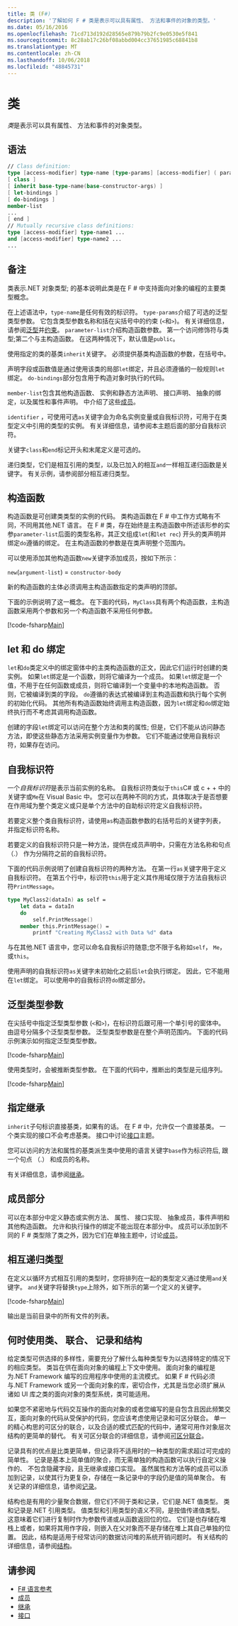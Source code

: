 ```yaml
---
title: 类 (F#)
description: '了解如何 F # 类是表示可以具有属性、 方法和事件的对象的类型。'
ms.date: 05/16/2016
ms.openlocfilehash: 71cd713d192d28565e879b79b2fc9e0530e5f841
ms.sourcegitcommit: 8c28ab17c26bf08abbd004cc37651985c68841b8
ms.translationtype: MT
ms.contentlocale: zh-CN
ms.lasthandoff: 10/06/2018
ms.locfileid: "48845731"
---
```

# <a name="classes"></a>类

*类*是表示可以具有属性、 方法和事件的对象类型。

## <a name="syntax"></a>语法

```fsharp
// Class definition:
type [access-modifier] type-name [type-params] [access-modifier] ( parameter-list ) [ as identifier ] =
[ class ]
[ inherit base-type-name(base-constructor-args) ]
[ let-bindings ]
[ do-bindings ]
member-list
...
[ end ]
// Mutually recursive class definitions:
type [access-modifier] type-name1 ...
and [access-modifier] type-name2 ...
...
```

## <a name="remarks"></a>备注

类表示.NET 对象类型; 的基本说明此类是在 F # 中支持面向对象的编程的主要类型概念。

在上述语法中，`type-name`是任何有效的标识符。 `type-params`介绍了可选的泛型类型参数。 它包含类型参数名称和括在尖括号中的约束 (`<`和`>`)。 有关详细信息，请参阅[泛型](generics/index.md)并[约束](generics/constraints.md)。 `parameter-list`介绍构造函数参数。 第一个访问修饰符与类型;第二个与主构造函数。 在这两种情况下，默认值是`public`。

使用指定的类的基类`inherit`关键字。 必须提供基类构造函数的参数，在括号中。

声明字段或函数值是通过使用该类的局部`let`绑定，并且必须遵循的一般规则`let`绑定。 `do-bindings`部分包含用于构造对象时执行的代码。

`member-list`包含其他构造函数、 实例和静态方法声明、 接口声明、 抽象的绑定，以及属性和事件声明。 中介绍了这些[成员](members/index.md)。

`identifier` ，可使用可选`as`关键字会为命名实例变量或自我标识符，可用于在类型定义中引用的类型的实例。 有关详细信息，请参阅本主题后面的部分自我标识符。

关键字`class`和`end`标记开头和末尾定义是可选的。

递归类型，它们是相互引用的类型，以及已加入的相互`and`一样相互递归函数是关键字。 有关示例，请参阅部分相互递归类型。

## <a name="constructors"></a>构造函数

构造函数是可创建类类型的实例的代码。 类构造函数在 F # 中工作方式略有不同，不同用其他.NET 语言。 在 F # 类，存在始终是主构造函数中所述该形参的实参`parameter-list`后面的类型名称，其正文组成`let`(和`let rec`) 开头的类声明并绑定`do`遵循的绑定。 在主构造函数的参数是在类声明整个范围内。

可以使用添加其他构造函数`new`关键字添加成员，按如下所示：

`new`(`argument-list`) = `constructor-body`

新的构造函数的主体必须调用主构造函数指定的类声明的顶部。

下面的示例说明了这一概念。 在下面的代码，`MyClass`具有两个构造函数，主构造函数采用两个参数和另一个构造函数不采用任何参数。

[!code-fsharp[Main](../../../samples/snippets/fsharp/lang-ref-1/snippet2401.fs)]

## <a name="let-and-do-bindings"></a>let 和 do 绑定

`let`和`do`类定义中的绑定窗体中的主类构造函数的正文，因此它们运行时创建的类实例。 如果`let`绑定是一个函数，则将它编译为一个成员。 如果`let`绑定是一个值，不用于在任何函数或成员，则将它编译到一个变量中的本地构造函数。 否则，它被编译到类的字段。 `do`遵循的表达式被编译到主构造函数和执行每个实例的初始化代码。 其他所有构造函数始终调用主构造函数，因为`let`绑定和`do`绑定始终执行而不考虑其调用构造函数。

创建的字段`let`绑定可以访问在整个方法和类的属性; 但是，它们不能从访问静态方法，即使这些静态方法采用实例变量作为参数。 它们不能通过使用自我标识符，如果存在访问。

## <a name="self-identifiers"></a>自我标识符

一个*自我标识符*是表示当前实例的名称。 自我标识符类似于`this`C# 或 c + + 中的关键字或`Me`在 Visual Basic 中。 您可以在两种不同的方式，具体取决于是否想要在作用域为整个类定义或只是单个方法中的自助标识符定义自我标识符。

若要定义整个类自我标识符，请使用`as`构造函数参数的右括号后的关键字列表，并指定标识符名称。

若要定义的自我标识符只是一种方法，提供在成员声明中，只需在方法名称和句点 （.） 作为分隔符之前的自我标识符。

下面的代码示例说明了创建自我标识符的两种方法。 在第一行`as`关键字用于定义自我标识符。 在第五个行中，标识符`this`用于定义其作用域仅限于方法自我标识符`PrintMessage`。

```fsharp
type MyClass2(dataIn) as self =
    let data = dataIn
    do
        self.PrintMessage()
    member this.PrintMessage() =
        printf "Creating MyClass2 with Data %d" data
```

与在其他.NET 语言中，您可以命名自我标识符随意;您不限于名称如`self`， `Me`，或`this`。

使用声明的自我标识符`as`关键字未初始化之前后`let`会执行绑定。 因此，它不能用在`let`绑定。 可以使用中的自我标识符`do`绑定部分。

## <a name="generic-type-parameters"></a>泛型类型参数

在尖括号中指定泛型类型参数 (`<`和`>`)，在标识符后跟可用一个单引号的窗体中。 由逗号分隔多个泛型类型参数。 泛型类型参数是在整个声明范围内。 下面的代码示例演示如何指定泛型类型参数。

[!code-fsharp[Main](../../../samples/snippets/fsharp/lang-ref-1/snippet2403.fs)]

使用类型时，会被推断类型参数。 在下面的代码中，推断出的类型是元组序列。

[!code-fsharp[Main](../../../samples/snippets/fsharp/lang-ref-1/snippet24031.fs)]

## <a name="specifying-inheritance"></a>指定继承

`inherit`子句标识直接基类，如果有的话。 在 F # 中，允许仅一个直接基类。 一个类实现的接口不会考虑基类。 接口中讨论[接口](Interfaces.md)主题。

您可以访问的方法和属性的基类派生类中使用的语言关键字`base`作为标识符后, 跟一个句点 （.） 和成员的名称。

有关详细信息，请参阅[继承](inheritance.md)。

## <a name="members-section"></a>成员部分

可以在本部分中定义静态或实例方法、 属性、 接口实现、 抽象成员，事件声明和其他构造函数。 允许和执行操作的绑定不能出现在本部分中。 成员可以添加到不同的 F # 类型除了类之外，因为它们在单独主题中，讨论[成员](members/index.md)。

## <a name="mutually-recursive-types"></a>相互递归类型

在定义以循环方式相互引用的类型时，您将排列在一起的类型定义通过使用`and`关键字。 `and`关键字将替换`type`上除外，如下所示的第一个定义的关键字。

[!code-fsharp[Main](../../../samples/snippets/fsharp/lang-ref-1/snippet2404.fs)]

输出是当前目录中的所有文件的列表。

## <a name="when-to-use-classes-unions-records-and-structures"></a>何时使用类、 联合、 记录和结构

给定类型可供选择的多样性，需要充分了解什么每种类型专为以选择特定的情况下的相应类型。 类旨在供在面向对象的编程上下文中使用。 面向对象的编程是为.NET Framework 编写的应用程序中使用的主流模式。 如果 F # 代码必须与.NET Framework 或另一个面向对象的库，密切合作，尤其是当您必须扩展从诸如 UI 库之类的面向对象的类型系统，类可能适用。

如果您不紧密地与代码交互操作的面向对象的或者您编写的是自包含且因此频繁交互，面向对象的代码从受保护的代码，您应该考虑使用记录和可区分联合。 单一的精心构思的可区分的联合，以及合适的模式匹配的代码中，通常可用作对象层次结构的更简单的替代。 有关可区分联合的详细信息，请参阅[可区分联合](discriminated-unions.md)。

记录具有的优点是比类更简单，但记录将不适用时的一种类型的需求超过可完成的简单性。 记录是基本上简单值的聚合，而无需单独的构造函数可以执行自定义操作的、 不包含隐藏字段，且无继承或接口实现。 虽然属性和方法等的成员可以添加到记录，以使其行为更复杂，存储在一条记录中的字段仍是值的简单聚合。 有关记录的详细信息，请参阅[记录](records.md)。

结构也是有用的少量聚合数据，但它们不同于类和记录，它们是.NET 值类型。 类和记录是.NET 引用类型。 值类型和引用类型的语义不同，是按值传递值类型。 这意味着它们进行复制时作为参数传递或从函数返回位的位。 它们是也存储在堆栈上或者，如果将其用作字段，则嵌入在父对象而不是存储在堆上其自己单独的位置。 因此，结构是适用于经常访问的数据访问堆的系统开销问题时。 有关结构的详细信息，请参阅[结构](structures.md)。

## <a name="see-also"></a>请参阅

- [F# 语言参考](index.md)
- [成员](members/index.md)
- [继承](inheritance.md)
- [接口](interfaces.md)
